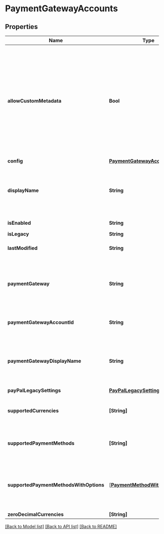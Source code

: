 # PaymentGatewayAccounts

## Properties
Name | Type | Description | Notes
------------ | ------------- | ------------- | -------------
**allowCustomMetadata** | **Bool** | When **true**, the sender can pass custom metadata about the payment to the payment gateway. You pass in this metadata on an EnvelopeRecipientTab, in the &#x60;customMetadata&#x60; property under &#x60;paymentDetails&#x60;.   For example, this property is set to **true** for the Authorize.net gateway by default. As a result, the extra metadata that you send displays for the Authorize.net transaction in the merchant gateway portal under **Description**.  **Note**: This property is read only and cannot be changed. | [optional] 
**config** | [**PaymentGatewayAccountSetting**](PaymentGatewayAccountSetting.md) |  | [optional] 
**displayName** | **String** | A user-defined name for a connected gateway account.  This name is used in the Admin panel in the list of connected accounts and in Tagger in the payment gateway selector.  The human-readable version of &#x60;paymentGatewayAccountId&#x60;. | [optional] 
**isEnabled** | **String** | When **true**, the payment gateway account is enabled. | [optional] 
**isLegacy** | **String** | Reserved for DocuSign. | [optional] 
**lastModified** | **String** | The UTC DateTime that the payment gateway account was last updated. | [optional] 
**paymentGateway** | **String** | Payment gateway used by the connected gateway account. This is the name used by the API. For a human-readable version use &#x60;paymentGatewayDisplayName&#x60;.  Possible values are:  * &#x60;Stripe&#x60; * &#x60;Braintree&#x60; * &#x60;AuthorizeDotNet&#x60; | [optional] 
**paymentGatewayAccountId** | **String** | A GUID that identifies the payment gateway account. For a human-readable version use &#x60;displayName&#x60;. | [optional] 
**paymentGatewayDisplayName** | **String** | The display name of the payment gateway that the connected gateway account uses. This is the human-readable version of &#x60;paymentGateway&#x60;.  Possible values are:  * Stripe * Braintree * Authorize.Net | [optional] 
**payPalLegacySettings** | [**PayPalLegacySettings**](PayPalLegacySettings.md) |  | [optional] 
**supportedCurrencies** | **[String]** | A list of ISO 4217 currency codes for the currencies that the payment gateway account supports.  Examples:   - &#x60;USD&#x60; - &#x60;CAD&#x60; - &#x60;EUR&#x60; - &#x60;HKD&#x60; | [optional] 
**supportedPaymentMethods** | **[String]** | An array of paymentMethodWithOptions objects that specify the payment methods that are available for the gateway. | [optional] 
**supportedPaymentMethodsWithOptions** | [[**PaymentMethodWithOptions**](PaymentMethodWithOptions.md)] | An array of &#x60;paymentMethodWithOptions&#x60; objects that specify the payment methods that are available for the gateway, as well as the payment options that are compatible with each payment method. | [optional] 
**zeroDecimalCurrencies** | **[String]** |  | [optional] 

[[Back to Model list]](../README.md#documentation-for-models) [[Back to API list]](../README.md#documentation-for-api-endpoints) [[Back to README]](../README.md)



